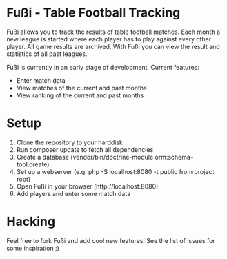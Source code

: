 Fußi - Table Football Tracking
==============================

Fußi allows you to track the results of table football matches. Each month a
new league is started where each player has to play against every other player.
All game results are archived. With Fußi you can view the result and statistics
of all past leagues.

Fußi is currently in an early stage of development. Current features:

- Enter match data
- View matches of the current and past months
- View ranking of the current and past months

Setup
=====

1. Clone the repository to your harddisk
2. Run composer update to fetch all dependencies
3. Create a database (vendor/bin/doctrine-module orm:schema-tool:create)
4. Set up a webserver (e.g. php -S localhost:8080 -t public from project root)
5. Open Fußi in your browser (http://localhost:8080)
6. Add players and enter some match data

Hacking
=======

Feel free to fork Fußi and add cool new features! See the list of issues for some inspiration ;)
